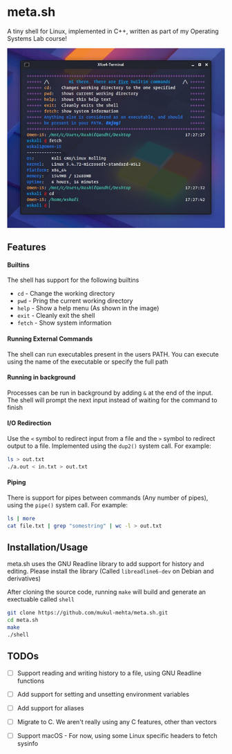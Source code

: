 # meta.sh

A tiny shell for Linux, implemented in C++, written as part of my Operating Systems Lab course!



![Running the shell](assets/shell.jpeg)



## Features

#### Builtins

The shell has support for the following builtins

- ```cd``` - Change the working directory
- ```pwd``` - Pring the current working directory
- ```help``` - Show a help menu (As shown in the image)
- ```exit``` - Cleanly exit the shell
- ```fetch``` - Show system information



#### Running External Commands

The shell can run executables present in the users PATH. You can execute using the name of the executable or specify the full path



#### Running in background

Processes can be run in background by adding ```&``` at the end of the input. The shell will prompt the next input instead of waiting for the command to finish



#### I/O Redirection

Use the ```<``` symbol to redirect input from a file and the ```>``` symbol to redirect output to a file. Implemented using the ```dup2()``` system call. For example:

```bash
ls > out.txt
./a.out < in.txt > out.txt
```



#### Piping

There is support for pipes between commands (Any number of pipes), using the ```pipe()``` system call. For example:

```bash
ls | more
cat file.txt | grep "somestring" | wc -l > out.txt
```



## Installation/Usage

meta.sh uses the GNU Readline library to add support for history and editing. Please install the library (Called ```libreadline6-dev``` on Debian and derivatives)

After cloning the source code, running ```make``` will build and generate an exectuable called ```shell```

```bash
git clone https://github.com/mukul-mehta/meta.sh.git
cd meta.sh
make
./shell
```



## TODOs

- [ ] Support reading and writing history to a file, using GNU Readline functions

- [ ] Add support for setting and unsetting environment variables

- [ ] Add support for aliases

- [ ] Migrate to C. We aren't really using any C features, other than vectors

- [ ] Support macOS - For now, using some Linux specific headers to fetch sysinfo

